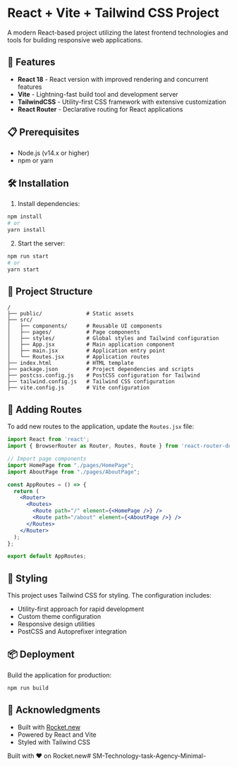 # React + Vite + Tailwind CSS Project

A modern React-based project utilizing the latest frontend technologies and tools for building responsive web applications.

## 🚀 Features

- **React 18** - React version with improved rendering and concurrent features
- **Vite** - Lightning-fast build tool and development server
- **TailwindCSS** - Utility-first CSS framework with extensive customization
- **React Router** - Declarative routing for React applications

## 📋 Prerequisites

- Node.js (v14.x or higher)
- npm or yarn


## 🛠️ Installation

1. Install dependencies:
  ```bash
  npm install
  # or
  yarn install
  ```

2. Start the server:
  ```bash
  npm run start
  # or
  yarn start
  ```

## 📁 Project Structure

```
/
├── public/              # Static assets
├── src/
│   ├── components/      # Reusable UI components
│   ├── pages/           # Page components
│   ├── styles/          # Global styles and Tailwind configuration
│   ├── App.jsx          # Main application component
│   ├── main.jsx         # Application entry point
│   └── Routes.jsx       # Application routes
├── index.html           # HTML template
├── package.json         # Project dependencies and scripts
├── postcss.config.js    # PostCSS configuration for Tailwind
├── tailwind.config.js   # Tailwind CSS configuration
├── vite.config.js       # Vite configuration
```

## 🧩 Adding Routes

To add new routes to the application, update the `Routes.jsx` file:

```jsx
import React from 'react';
import { BrowserRouter as Router, Routes, Route } from 'react-router-dom';

// Import page components
import HomePage from "./pages/HomePage";
import AboutPage from "./pages/AboutPage";

const AppRoutes = () => {
  return (
    <Router>
      <Routes>
        <Route path="/" element={<HomePage />} />
        <Route path="/about" element={<AboutPage />} />
      </Routes>
    </Router>
  );
};

export default AppRoutes;
```

## 🎨 Styling

This project uses Tailwind CSS for styling. The configuration includes:

- Utility-first approach for rapid development
- Custom theme configuration
- Responsive design utilities
- PostCSS and Autoprefixer integration

## 📦 Deployment

Build the application for production:

```bash
npm run build
```

## 🙏 Acknowledgments

- Built with [Rocket.new](https://rocket.new)
- Powered by React and Vite
- Styled with Tailwind CSS

Built with ❤️ on Rocket.new# SM-Technology-task-Agency-Minimal-
